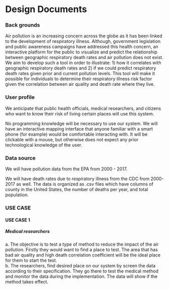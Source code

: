 # Design Documents
### Back grounds

Air pollution is an increasing concern across the globe as it has been linked to the development of respiratory illness. Although, government legislation and public awareness campaigns have addressed this health concern, an interactive platform for the public to visualize and predict the relationship between geographic respiratory death rates and air pollution does not exist. We aim to develop such a tool in order to illustrate: 1) how it correlates with geographic respiratory death rates and 2) if we could predict respiratory death rates given prior and current pollution levels. This tool will make it possible for individuals to determine their respiratory illness risk factor given the correlation between air quality and death rate where they live.  

### User profile

We anticipate that public health officials, medical researchers, and  citizens who want to know their risk of living certain places will use this system.

No programming knowledge will be necessary to use our system.  We will have an interactive mapping interface that anyone familiar with a smart phone (for example) would be comfortable interacting with.  It will be clickable with a mouse, but otherwise does not expect any prior technological knowledge of the user.

### Data source

We will have pollution data from the EPA from 2000 - 2017.

We will have death rates due to respiratory illness from the CDC from 2000-2017 as well.  The data is organized as .csv files which have columns of county in the United States, the number of deaths per year, and total population.

### USE CASE
#### __USE CASE 1__
##### Medical researchers<br />
a. The objective is to test a type of method to reduce the impact of the air pollution. Firstly they would want to find a place to test. The area that has bad air quality and high death correlation coefficient will be the ideal place for them to start the test.  <br />
b. The researchers,  find desired place on our system by screen the data according to their specification. They go there to test the medical method and monitor the data during the implementation. The data will show if the method takes effect.

